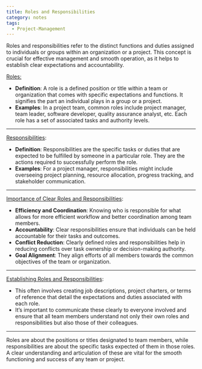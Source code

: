 ```yaml
---
title: Roles and Responsibilities
category: notes
tags:
  - Project-Management
---
```


Roles and responsibilities refer to the distinct functions and duties assigned to individuals or groups within an organization or a project. This concept is crucial for effective management and smooth operation, as it helps to establish clear expectations and accountability.

<u>Roles:</u>

- **Definition**: A role is a defined position or title within a team or organization that comes with specific expectations and functions. It signifies the part an individual plays in a group or a project.
- **Examples**: In a project team, common roles include project manager, team leader, software developer, quality assurance analyst, etc. Each role has a set of associated tasks and authority levels.

---

<u>Responsibilities</u>:
    
- **Definition**: Responsibilities are the specific tasks or duties that are expected to be fulfilled by someone in a particular role. They are the actions required to successfully perform the role.
- **Examples**: For a project manager, responsibilities might include overseeing project planning, resource allocation, progress tracking, and stakeholder communication.

---

<u>Importance of Clear Roles and Responsibilities</u>:
 
- **Efficiency and Coordination**: Knowing who is responsible for what allows for more efficient workflow and better coordination among team members.
- **Accountability**: Clear responsibilities ensure that individuals can be held accountable for their tasks and outcomes.
- **Conflict Reduction**: Clearly defined roles and responsibilities help in reducing conflicts over task ownership or decision-making authority.
- **Goal Alignment**: They align efforts of all members towards the common objectives of the team or organization.

---

<u>Establishing Roles and Responsibilities</u>:

- This often involves creating job descriptions, project charters, or terms of reference that detail the expectations and duties associated with each role.
- It’s important to communicate these clearly to everyone involved and ensure that all team members understand not only their own roles and responsibilities but also those of their colleagues.

---

Roles are about the positions or titles designated to team members, while responsibilities are about the specific tasks expected of them in those roles. A clear understanding and articulation of these are vital for the smooth functioning and success of any team or project.